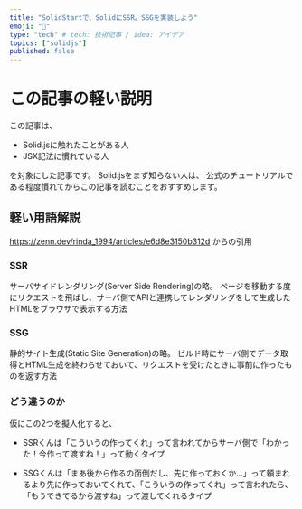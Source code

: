 ```yaml
---
title: "SolidStartで、SolidにSSR。SSGを実装しよう"
emoji: "💬"
type: "tech" # tech: 技術記事 / idea: アイデア
topics: ["solidjs"]
published: false
---
```


# この記事の軽い説明
この記事は、
- Solid.jsに触れたことがある人
- JSX記法に慣れている人

を対象にした記事です。
Solid.jsをまず知らない人は、
公式のチュートリアルである程度慣れてからこの記事を読むことをおすすめします。

## 軽い用語解説
https://zenn.dev/rinda_1994/articles/e6d8e3150b312d
からの引用
### SSR
サーバサイドレンダリング(Server Side Rendering)の略。
ページを移動する度にリクエストを飛ばし、サーバ側でAPIと連携してレンダリングをして生成したHTMLをブラウザで表示する方法

### SSG
静的サイト生成(Static Site Generation)の略。
ビルド時にサーバ側でデータ取得とHTML生成を終わらせておいて、リクエストを受けたときに事前に作ったものを返す方法

### どう違うのか
仮にこの2つを擬人化すると、
- SSRくんは「こういうの作ってくれ」って言われてからサーバ側で「わかった！今作って渡すね！」って動くタイプ

- SSGくんは「まあ後から作るの面倒だし、先に作っておくか...」って頼まれるより先に作っておいてくれて、「こういうの作ってくれ」って言われたら、「もうできてるから渡すね」って渡してくれるタイプ